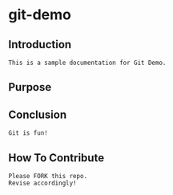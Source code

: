# git-demo

## Introduction
	This is a sample documentation for Git Demo.
## Purpose
	
## Conclusion
	Git is fun!
## How To Contribute
	Please FORK this repo. 
	Revise accordingly!